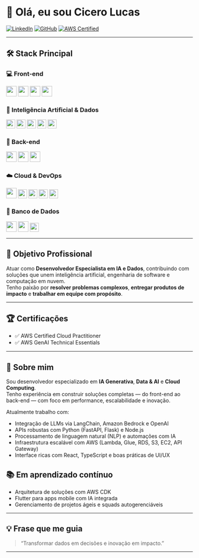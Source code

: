 # 👋 Olá, eu sou Cicero Lucas

[![LinkedIn](https://img.shields.io/badge/LinkedIn-blue?logo=linkedin&logoColor=white)](https://www.linkedin.com/in/seu-linkedin)
[![GitHub](https://img.shields.io/badge/GitHub-181717?logo=github&logoColor=white)](https://github.com/cicero-lucas)
[![AWS Certified](https://img.shields.io/badge/AWS%20Certified-FF9900?logo=amazon-aws&logoColor=white)](https://www.credly.com/badges/seu-badge)

---
## 🛠️ Stack Principal

### 💻 Front-end

<div>
  <img src="https://cdn.jsdelivr.net/gh/devicons/devicon/icons/react/react-original.svg" height="28" />
  <img src="https://cdn.jsdelivr.net/gh/devicons/devicon/icons/typescript/typescript-original.svg" height="28" />
  <img src="https://cdn.jsdelivr.net/gh/devicons/devicon/icons/javascript/javascript-original.svg" height="28" />
  <img src="https://cdn.jsdelivr.net/gh/devicons/devicon/icons/flutter/flutter-original.svg" height="28" />
</div>

### 🧠 Inteligência Artificial & Dados

<div>
  <img src="https://img.shields.io/badge/LangChain-000?logo=langchain&logoColor=white" height="24" />
  <img src="https://img.shields.io/badge/Amazon%20Bedrock-232F3E?logo=amazon-aws&logoColor=white" height="24" />
  <img src="https://img.shields.io/badge/Amazon%20Lex-232F3E?logo=amazon-aws&logoColor=white" height="24" />
  <img src="https://img.shields.io/badge/SageMaker-232F3E?logo=amazon-aws&logoColor=white" height="24" />
  <img src="https://img.shields.io/badge/NLP-4B8BBE?logo=python&logoColor=white" height="24" />
</div>

### 🔧 Back-end

<div>
  <img src="https://cdn.jsdelivr.net/gh/devicons/devicon/icons/python/python-original.svg" height="28" />
  <img src="https://cdn.jsdelivr.net/gh/devicons/devicon/icons/nodejs/nodejs-original.svg" height="28" />
  <img src="https://cdn.jsdelivr.net/gh/devicons/devicon/icons/php/php-original.svg" height="28" />
</div>

### ☁️ Cloud & DevOps

<div>
  <img src="https://cdn.jsdelivr.net/gh/devicons/devicon/icons/docker/docker-original.svg" height="28" />
  <img src="https://img.shields.io/badge/AWS%20Lambda-FF9900?logo=amazon-aws&logoColor=white" height="24" />
  <img src="https://img.shields.io/badge/AWS%20EC2-FF9900?logo=amazon-aws&logoColor=white" height="24" />
  <img src="https://img.shields.io/badge/AWS%20Glue-232F3E?logo=amazon-aws&logoColor=white" height="24" />
  <img src="https://img.shields.io/badge/API%20Gateway-232F3E?logo=amazon-aws&logoColor=white" height="24" />
</div>

### 💾 Banco de Dados

<div>
  <img src="https://cdn.jsdelivr.net/gh/devicons/devicon/icons/mysql/mysql-original.svg" height="28" />
  <img src="https://cdn.jsdelivr.net/gh/devicons/devicon/icons/mongodb/mongodb-original.svg" height="28" />
  <img src="https://img.shields.io/badge/DynamoDB-4053D6?logo=amazon-dynamodb&logoColor=white" height="24" />
</div>

---

## 🎯 Objetivo Profissional

Atuar como **Desenvolvedor Especialista em IA e Dados**, contribuindo com soluções que unem inteligência artificial, engenharia de software e computação em nuvem.  
Tenho paixão por **resolver problemas complexos**, **entregar produtos de impacto** e **trabalhar em equipe com propósito**.

---

## 🏆 Certificações

- ✅ AWS Certified Cloud Practitioner
- ✅ AWS GenAI Technical Essentials

---

## 🚀 Sobre mim

Sou desenvolvedor especializado em **IA Generativa**, **Data & AI** e **Cloud Computing**.  
Tenho experiência em construir soluções completas — do front-end ao back-end — com foco em performance, escalabilidade e inovação.

Atualmente trabalho com:

- Integração de LLMs via LangChain, Amazon Bedrock e OpenAI
- APIs robustas com Python (FastAPI, Flask) e Node.js
- Processamento de linguagem natural (NLP) e automações com IA
- Infraestrutura escalável com AWS (Lambda, Glue, RDS, S3, EC2, API Gateway)
- Interface ricas com React, TypeScript e boas práticas de UI/UX


## 📚 Em aprendizado contínuo

- Arquitetura de soluções com AWS CDK
- Flutter para apps mobile com IA integrada
- Gerenciamento de projetos ágeis e squads autogerenciáveis

---

## 💡 Frase que me guia

> “Transformar dados em decisões e inovação em impacto.”

---


